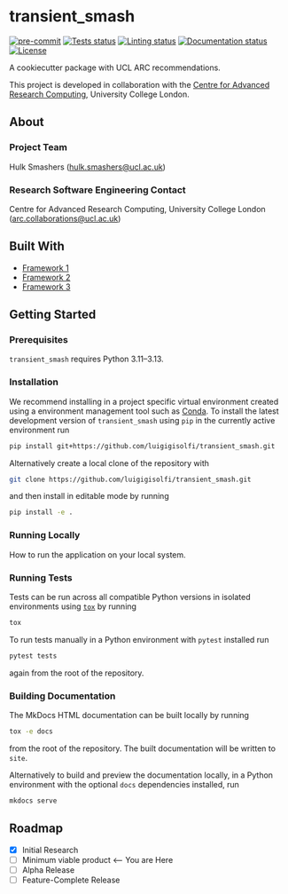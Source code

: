 # transient_smash

[![pre-commit](https://img.shields.io/badge/pre--commit-enabled-brightgreen?logo=pre-commit&logoColor=white)](https://github.com/pre-commit/pre-commit)
[![Tests status][tests-badge]][tests-link]
[![Linting status][linting-badge]][linting-link]
[![Documentation status][documentation-badge]][documentation-link]
[![License][license-badge]](./LICENSE.md)

<!-- prettier-ignore-start -->
[tests-badge]:              https://github.com/luigigisolfi/transient_smash/actions/workflows/tests.yml/badge.svg
[tests-link]:               https://github.com/luigigisolfi/transient_smash/actions/workflows/tests.yml
[linting-badge]:            https://github.com/luigigisolfi/transient_smash/actions/workflows/linting.yml/badge.svg
[linting-link]:             https://github.com/luigigisolfi/transient_smash/actions/workflows/linting.yml
[documentation-badge]:      https://github.com/luigigisolfi/transient_smash/actions/workflows/docs.yml/badge.svg
[documentation-link]:       https://github.com/luigigisolfi/transient_smash/actions/workflows/docs.yml
[license-badge]:            https://img.shields.io/badge/License-BSD_3--Clause-blue.svg
<!-- prettier-ignore-end -->

A cookiecutter package with UCL ARC recommendations.

This project is developed in collaboration with the
[Centre for Advanced Research Computing](https://ucl.ac.uk/arc), University
College London.

## About

### Project Team

Hulk Smashers ([hulk.smashers@ucl.ac.uk](mailto:hulk.smashers@ucl.ac.uk))

<!-- TODO: how do we have an array of collaborators ? -->

### Research Software Engineering Contact

Centre for Advanced Research Computing, University College London
([arc.collaborations@ucl.ac.uk](mailto:arc.collaborations@ucl.ac.uk))

## Built With

<!-- TODO: can cookiecutter make a list of frameworks? -->

- [Framework 1](https://something.com)
- [Framework 2](https://something.com)
- [Framework 3](https://something.com)

## Getting Started

### Prerequisites

<!-- Any tools or versions of languages needed to run code. For example specific Python or Node versions. Minimum hardware requirements also go here. -->

`transient_smash` requires Python 3.11&ndash;3.13.

### Installation

<!-- How to build or install the application. -->

We recommend installing in a project specific virtual environment created using
a environment management tool such as
[Conda](https://docs.conda.io/projects/conda/en/stable/). To install the latest
development version of `transient_smash` using `pip` in the currently active
environment run

```sh
pip install git+https://github.com/luigigisolfi/transient_smash.git
```

Alternatively create a local clone of the repository with

```sh
git clone https://github.com/luigigisolfi/transient_smash.git
```

and then install in editable mode by running

```sh
pip install -e .
```

### Running Locally

How to run the application on your local system.

### Running Tests

<!-- How to run tests on your local system. -->

Tests can be run across all compatible Python versions in isolated environments
using [`tox`](https://tox.wiki/en/latest/) by running

```sh
tox
```

To run tests manually in a Python environment with `pytest` installed run

```sh
pytest tests
```

again from the root of the repository.

### Building Documentation

The MkDocs HTML documentation can be built locally by running

```sh
tox -e docs
```

from the root of the repository. The built documentation will be written to
`site`.

Alternatively to build and preview the documentation locally, in a Python
environment with the optional `docs` dependencies installed, run

```sh
mkdocs serve
```

## Roadmap

- [x] Initial Research
- [ ] Minimum viable product <-- You are Here
- [ ] Alpha Release
- [ ] Feature-Complete Release

